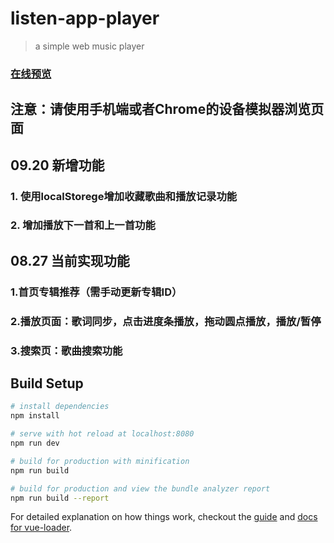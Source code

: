 # listen-app-player

> a simple web music player
### [在线预览](https://lightnate.github.io/listenApp/)

## 注意：请使用手机端或者Chrome的设备模拟器浏览页面

## 09.20 新增功能
### 1. 使用localStorege增加收藏歌曲和播放记录功能
### 2. 增加播放下一首和上一首功能

## 08.27 当前实现功能
### 1.首页专辑推荐（需手动更新专辑ID）
### 2.播放页面：歌词同步，点击进度条播放，拖动圆点播放，播放/暂停
### 3.搜索页：歌曲搜索功能

## Build Setup

``` bash
# install dependencies
npm install

# serve with hot reload at localhost:8080
npm run dev

# build for production with minification
npm run build

# build for production and view the bundle analyzer report
npm run build --report
```

For detailed explanation on how things work, checkout the [guide](http://vuejs-templates.github.io/webpack/) and [docs for vue-loader](http://vuejs.github.io/vue-loader).
